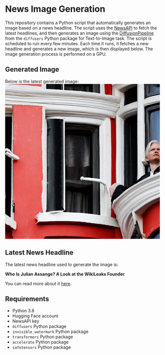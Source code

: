 # News Image Generation
This repository contains a Python script that automatically generates an image based on a news headline. The script uses the [NewsAPI](https://newsapi.org/) to fetch the latest headlines, and then generates an image using the [DiffusionPipeline](https://github.com/huggingface/diffusers) from the `diffusers` Python package for Text-to-Image task.
The script is scheduled to run every few minutes. Each time it runs, it fetches a new headline and generates a new image, which is then displayed below. The image generation process is performed on a GPU.

## Generated Image
Below is the latest generated image:
![Generated Image](image.png)

## Latest News Headline
The latest news headline used to generate the image is:

**Who Is Julian Assange? A Look at the WikiLeaks Founder**

You can read more about it [here](https://news.google.com/rss/articles/CBMiVmh0dHBzOi8vd3d3Lm55dGltZXMuY29tLzIwMjQvMDYvMjUvdXMvcG9saXRpY3MvanVsaWFuLWFzc2FuZ2Utd2lraWxlYWtzLXBsZWEtZGVhbC5odG1s0gEA?oc=5).

## Requirements
- Python 3.8
- Hugging Face account
- NewsAPI key
- `diffusers` Python package
- `invisible_watermark` Python package
- `transformers` Python package
- `accelerate` Python package
- `safetensors` Python package
